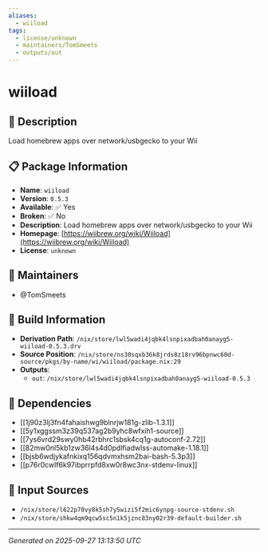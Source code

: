 ```yaml
---
aliases:
  - wiiload
tags:
  - license/unknown
  - maintainers/TomSmeets
  - outputs/out
---
```


# wiiload

## 📝 Description

Load homebrew apps over network/usbgecko to your Wii

## 📋 Package Information

- **Name**: `wiiload`
- **Version**: `0.5.3`
- **Available**: ✅ Yes
- **Broken**: ✅ No
- **Description**: Load homebrew apps over network/usbgecko to your Wii
- **Homepage**: [https://wiibrew.org/wiki/Wiiload](https://wiibrew.org/wiki/Wiiload)
- **License**: `unknown`
## 👥 Maintainers

- @TomSmeets


## 🔧 Build Information

- **Derivation Path**: `/nix/store/lwl5wadi4jqbk4lsnpixadbah0anayg5-wiiload-0.5.3.drv`
- **Source Position**: `/nix/store/ns30sqxb36k8jrds8z18rv96bpnwc60d-source/pkgs/by-name/wi/wiiload/package.nix:29`
- **Outputs**:
  - `out`:  `/nix/store/lwl5wadi4jqbk4lsnpixadbah0anayg5-wiiload-0.5.3`

## 🔗 Dependencies

- [[1j90z3lj3fn4fahaishwg9blnrjw181g-zlib-1.3.1]]
- [[5y1xggssm3z39q537ag2b9yhc8wfxih1-source]]
- [[7ys6vrd29swy0hb42rbhrc1sbsk4cq1g-autoconf-2.72]]
- [[82mw0nl5kb1zw36l4s4d0pdlfiadwlss-automake-1.18.1]]
- [[bjsb6wdjykafnkixq156qdvmxhsm2bai-bash-5.3p3]]
- [[p76r0cwlf6k97ibprrpfd8xw0r8wc3nx-stdenv-linux]]

## 📁 Input Sources

- `/nix/store/l622p70vy8k5sh7y5wizi5f2mic6ynpg-source-stdenv.sh`
- `/nix/store/shkw4qm9qcw5sc5n1k5jznc83ny02r39-default-builder.sh`

---
*Generated on 2025-09-27 13:13:50 UTC*
